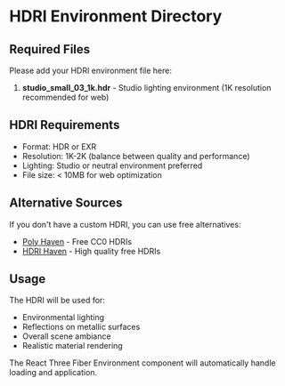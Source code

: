 # HDRI Environment Directory

## Required Files

Please add your HDRI environment file here:

1. **studio_small_03_1k.hdr** - Studio lighting environment (1K resolution recommended for web)

## HDRI Requirements

- Format: HDR or EXR
- Resolution: 1K-2K (balance between quality and performance)
- Lighting: Studio or neutral environment preferred
- File size: < 10MB for web optimization

## Alternative Sources

If you don't have a custom HDRI, you can use free alternatives:

- [Poly Haven](https://polyhaven.com/hdris) - Free CC0 HDRIs
- [HDRI Haven](https://hdrihaven.com/) - High quality free HDRIs

## Usage

The HDRI will be used for:
- Environmental lighting
- Reflections on metallic surfaces
- Overall scene ambiance
- Realistic material rendering

The React Three Fiber Environment component will automatically handle loading and application.
